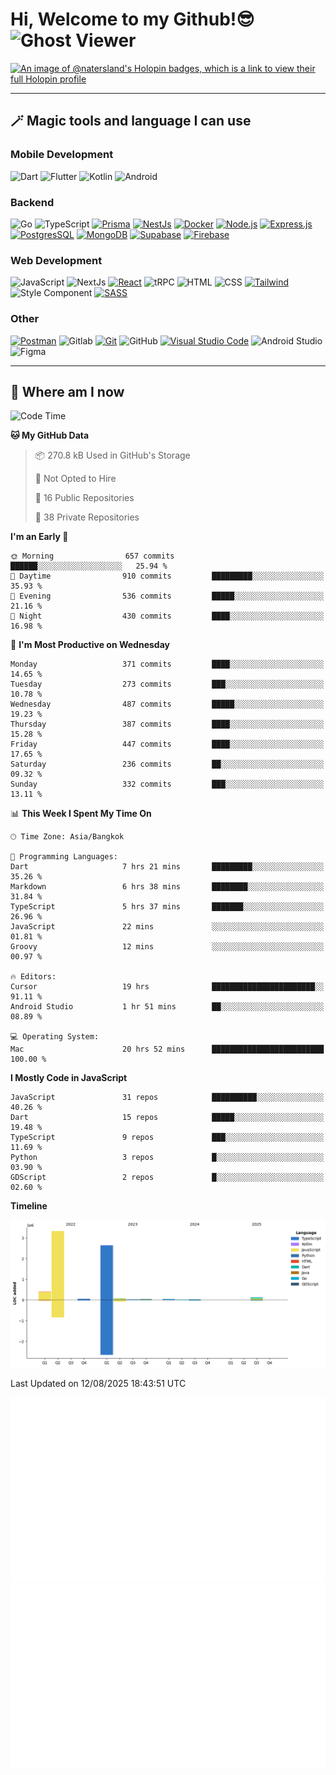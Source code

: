 # Hi, Welcome to my Github!😎 ![Ghost Viewer](https://img.shields.io/badge/Unview_Profile-9999999999+-blueviolet)
[![An image of @natersland's Holopin badges, which is a link to view their full Holopin profile](https://holopin.me/natersland)](https://holopin.io/@natersland)

---

## 🪄 Magic tools and language I can use

<h3>Mobile Development</h3>
<Span>
    <img alt="Dart" src="https://img.shields.io/badge/Dart-005394?logo=dart&logoColor=white&style=flat" /> 
    <img alt="Flutter" src="https://img.shields.io/badge/Flutter-41C8F2?logo=flutter&logoColor=white&style=flat" /> 
    <img alt="Kotlin" src="https://img.shields.io/badge/Kotlin-B125EA?logo=kotlin&logoColor=white&style=flat" />
    <img alt="Android" src="https://img.shields.io/badge/Android-2FDF85?logo=Android&logoColor=white&style=flat" />
</span>

<h3>Backend</h3>
<Span>
    <img alt="Go" src="https://img.shields.io/badge/Go-02aed9.svg?logo=go&logoColor=white" />
        <img alt="TypeScript" src="https://img.shields.io/badge/TypeScript-007ACC.svg?logo=typescript&logoColor=white" />
    <a href="#"><img alt="Prisma" src="https://img.shields.io/badge/Prisma-0D344B.svg?logo=prisma&logoColor=white"></a>
    <a href="#"><img alt="NestJs" src="https://img.shields.io/badge/Nest.js-D61F49.svg?logo=nestjs&logoColor=white"></a>
    <a href="#"><img alt="Docker" src="https://img.shields.io/badge/Docker-309AEE.svg?logo=docker&logoColor=white"></a>
    <a href="#"><img alt="Node.js" src="https://img.shields.io/badge/Node.js-43853D.svg?logo=node.js&logoColor=white"></a>
    <a href="#"><img alt="Express.js" src="https://img.shields.io/badge/Express.js-404d59.svg?logo=express&logoColor=white"></a>
        <a href="#"><img alt="PostgresSQL" src="https://custom-icon-badges.herokuapp.com/badge/PostgresSQL-2F6893.svg?logo=Postgres&logoColor=white"></a>
    <a href="#"><img alt="MongoDB" src ="https://img.shields.io/badge/MongoDB-4ea94b.svg?logo=mongodb&logoColor=white"></a>
    <a href="#"><img alt="Supabase" src="https://img.shields.io/badge/Supabase-3FCF8E.svg?logo=Supabase&logoColor=white"></a>
    <a href="#"><img alt="Firebase" src="https://img.shields.io/badge/Firebase-029BE5.svg?logo=firebase&logoColor=#029BE5"></a>
</span>

<h3>Web Development</h3>
<Span>
    <img alt="JavaScript" src="https://img.shields.io/badge/JavaScript-F7DF1E?logo=javascript&logoColor=black&style=flat" />
    <img alt="NextJs" src="https://img.shields.io/badge/Next.js-000000.svg?logo=next.js&logoColor=white" />
    <a href="#"><img alt="React" src="https://img.shields.io/badge/React-20232a.svg?logo=react&logoColor=%2361DAFB"></a>
    <img alt="tRPC" src="https://img.shields.io/badge/tRPC-3684BF.svg?logo=trpc&logoColor=white"></a>
    <img alt="HTML" src="https://img.shields.io/badge/HTML-E34F26.svg?logo=html5&logoColor=white" /> 
    <img alt="CSS" src="https://img.shields.io/badge/CSS-1572B6.svg?logo=css3&logoColor=white" />
    <a href="#"><img alt="Tailwind" src="https://img.shields.io/badge/Tailwind-38BEF8.svg?logo=TailwindCSS&logoColor=white"></a>
    <img alt="Style Component" src="https://img.shields.io/badge/-Styled%20Components-DB7093?style=flat&logo=styled-components&logoColor=white" />
    <a href="#"><img alt="SASS" src="https://img.shields.io/badge/Sass-hotpink.svg?logo=SASS&logoColor=white"></a>
</span>


<h3>Other</h3>
<span>
    <a href="#"><img alt="Postman" src="https://img.shields.io/badge/Postman-FF6C37?logo=postman&logoColor=white"></a>
    <img alt="Gitlab" src="https://img.shields.io/badge/-GitLab-D83F28?style=flat&logo=gitlab&logoColor=white" />
    <a href="#"><img alt="Git" src="https://img.shields.io/badge/Git-F05033.svg?logo=git&logoColor=white"></a>
    <img alt="GitHub" src="https://img.shields.io/badge/-Github-181717?style=flat&logo=github&logoColor=white" />
    <a href="#"><img alt="Visual Studio Code" src="https://img.shields.io/badge/Visual%20Studio%20Code-0078d7.svg?logo=visual-studio-code&logoColor=white"></a>
    <img alt="Android Studio" src="https://img.shields.io/badge/Android Studio-a4c639?logo=androidstudio&logoColor=white&style=flat" />
    <img alt="Figma" src="https://img.shields.io/badge/Figma-1794fa?logo=figma&logoColor=white&style=flat" /> 
</span>

---

## 🤔 Where am I now

<!--START_SECTION:waka-->
![Code Time](http://img.shields.io/badge/Code%20Time-788%20hrs%202%20mins-blue)

**🐱 My GitHub Data** 

> 📦 270.8 kB Used in GitHub's Storage 
 > 
> 🚫 Not Opted to Hire
 > 
> 📜 16 Public Repositories 
 > 
> 🔑 38 Private Repositories 
 > 
**I'm an Early 🐤** 

```text
🌞 Morning                657 commits         ██████░░░░░░░░░░░░░░░░░░░   25.94 % 
🌆 Daytime                910 commits         █████████░░░░░░░░░░░░░░░░   35.93 % 
🌃 Evening                536 commits         █████░░░░░░░░░░░░░░░░░░░░   21.16 % 
🌙 Night                  430 commits         ████░░░░░░░░░░░░░░░░░░░░░   16.98 % 
```
📅 **I'm Most Productive on Wednesday** 

```text
Monday                   371 commits         ████░░░░░░░░░░░░░░░░░░░░░   14.65 % 
Tuesday                  273 commits         ███░░░░░░░░░░░░░░░░░░░░░░   10.78 % 
Wednesday                487 commits         █████░░░░░░░░░░░░░░░░░░░░   19.23 % 
Thursday                 387 commits         ████░░░░░░░░░░░░░░░░░░░░░   15.28 % 
Friday                   447 commits         ████░░░░░░░░░░░░░░░░░░░░░   17.65 % 
Saturday                 236 commits         ██░░░░░░░░░░░░░░░░░░░░░░░   09.32 % 
Sunday                   332 commits         ███░░░░░░░░░░░░░░░░░░░░░░   13.11 % 
```


📊 **This Week I Spent My Time On** 

```text
🕑︎ Time Zone: Asia/Bangkok

💬 Programming Languages: 
Dart                     7 hrs 21 mins       █████████░░░░░░░░░░░░░░░░   35.26 % 
Markdown                 6 hrs 38 mins       ████████░░░░░░░░░░░░░░░░░   31.84 % 
TypeScript               5 hrs 37 mins       ███████░░░░░░░░░░░░░░░░░░   26.96 % 
JavaScript               22 mins             ░░░░░░░░░░░░░░░░░░░░░░░░░   01.81 % 
Groovy                   12 mins             ░░░░░░░░░░░░░░░░░░░░░░░░░   00.97 % 

🔥 Editors: 
Cursor                   19 hrs              ███████████████████████░░   91.11 % 
Android Studio           1 hr 51 mins        ██░░░░░░░░░░░░░░░░░░░░░░░   08.89 % 

💻 Operating System: 
Mac                      20 hrs 52 mins      █████████████████████████   100.00 % 
```

**I Mostly Code in JavaScript** 

```text
JavaScript               31 repos            ██████████░░░░░░░░░░░░░░░   40.26 % 
Dart                     15 repos            █████░░░░░░░░░░░░░░░░░░░░   19.48 % 
TypeScript               9 repos             ███░░░░░░░░░░░░░░░░░░░░░░   11.69 % 
Python                   3 repos             █░░░░░░░░░░░░░░░░░░░░░░░░   03.90 % 
GDScript                 2 repos             █░░░░░░░░░░░░░░░░░░░░░░░░   02.60 % 
```



**Timeline**

![Lines of Code chart](https://raw.githubusercontent.com/natersland/natersland/master/assets/bar_graph.png)


 Last Updated on 12/08/2025 18:43:51 UTC
<!--END_SECTION:waka-->

![](https://raw.githubusercontent.com/natersland/my-github-stat/master/generated/languages.svg#gh-dark-mode-only)
![](https://raw.githubusercontent.com/natersland/my-github-stat/master/generated/overview.svg#gh-dark-mode-only)

 </br>
